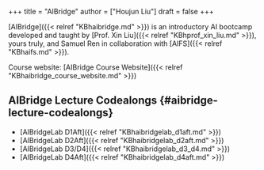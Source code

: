 +++
title = "AIBridge"
author = ["Houjun Liu"]
draft = false
+++

[AIBridge]({{< relref "KBhaibridge.md" >}}) is an introductory AI bootcamp developed and taught by [Prof. Xin Liu]({{< relref "KBhprof_xin_liu.md" >}}), yours truly, and Samuel Ren in collaboration with [AIFS]({{< relref "KBhaifs.md" >}}).

Course website: [AIBridge Course Website]({{< relref "KBhaibridge_course_website.md" >}})


## AIBridge Lecture Codealongs {#aibridge-lecture-codealongs}

-   [AIBridgeLab D1Aft]({{< relref "KBhaibridgelab_d1aft.md" >}})
-   [AIBridgeLab D2Aft]({{< relref "KBhaibridgelab_d2aft.md" >}})
-   [AIBridgeLab D3/D4]({{< relref "KBhaibridgelab_d3_d4.md" >}})
-   [AIBridgeLab D4Aft]({{< relref "KBhaibridgelab_d4aft.md" >}})